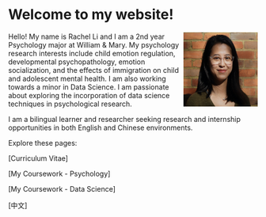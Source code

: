 # Welcome to my website!

<img style="float: right;" src="./mypic.png" width="150" height="150" />

Hello! My name is Rachel Li and I am a 2nd year Psychology major at William & Mary. My psychology research interests include child emotion regulation, developmental psychopathology, emotion socialization, and the effects of immigration on child and adolescent mental health. I am also working towards a minor in Data Science. I am passionate about exploring the incorporation of data science techniques in psychological research. 

I am a bilingual learner and researcher seeking research and internship opportunities in both English and Chinese environments. 

Explore these pages:

[Curriculum Vitae]

[My Coursework - Psychology]

[My Coursework - Data Science]

[中文] 

